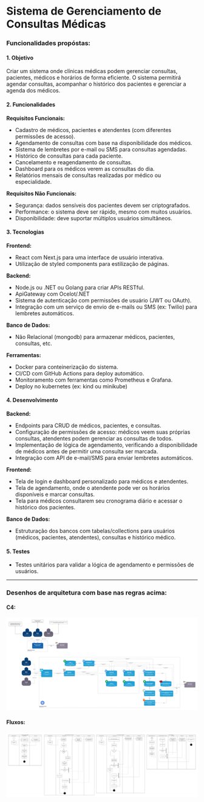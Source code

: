 # Sistema de Gerenciamento de Consultas Médicas

### Funcionalidades propóstas:

#### 1. **Objetivo**
   Criar um sistema onde clínicas médicas podem gerenciar consultas, pacientes, médicos e horários de forma eficiente. O sistema permitirá agendar consultas, acompanhar o histórico dos pacientes e gerenciar a agenda dos médicos.

#### 2. **Funcionalidades**
   **Requisitos Funcionais:**
   - Cadastro de médicos, pacientes e atendentes (com diferentes permissões de acesso).
   - Agendamento de consultas com base na disponibilidade dos médicos.
   - Sistema de lembretes por e-mail ou SMS para consultas agendadas.
   - Histórico de consultas para cada paciente.
   - Cancelamento e reagendamento de consultas.
   - Dashboard para os médicos verem as consultas do dia.
   - Relatórios mensais de consultas realizadas por médico ou especialidade.

   **Requisitos Não Funcionais:**
   - Segurança: dados sensíveis dos pacientes devem ser criptografados.
   - Performance: o sistema deve ser rápido, mesmo com muitos usuários.
   - Disponibilidade: deve suportar múltiplos usuários simultâneos.

#### 3. **Tecnologias**
   **Frontend:**
   - React com Next.js para uma interface de usuário interativa.
   - Utilização de styled components para estilização de páginas.

   **Backend:**
   - Node.js ou .NET ou Golang para criar APIs RESTful.
   - ApiGateway com Ocelot/.NET
   - Sistema de autenticação com permissões de usuário (JWT ou OAuth).
   - Integração com um serviço de envio de e-mails ou SMS (ex: Twilio) para lembretes automáticos.

   **Banco de Dados:**
   - Não Relacional (mongodb) para armazenar médicos, pacientes, consultas, etc.

   **Ferramentas:**
   - Docker para conteinerização do sistema.
   - CI/CD com GitHub Actions para deploy automático.
   - Monitoramento com ferramentas como Prometheus e Grafana.
   - Deploy no kubernetes (ex: kind ou minikube)

#### 4. **Desenvolvimento**
   **Backend:**
   - Endpoints para CRUD de médicos, pacientes, e consultas.
   - Configuração de permissões de acesso: médicos veem suas próprias consultas, atendentes podem gerenciar as consultas de todos.
   - Implementação de lógica de agendamento, verificando a disponibilidade de médicos antes de permitir uma consulta ser marcada.
   - Integração com API de e-mail/SMS para enviar lembretes automáticos.

   **Frontend:**
   - Tela de login e dashboard personalizado para médicos e atendentes.
   - Tela de agendamento, onde o atendente pode ver os horários disponíveis e marcar consultas.
   - Tela para médicos consultarem seu cronograma diário e acessar o histórico dos pacientes.

   **Banco de Dados:**
   - Estruturação dos bancos com tabelas/collections para usuários (médicos, pacientes, atendentes), consultas e histórico médico.

#### 5. **Testes**
   - Testes unitários para validar a lógica de agendamento e permissões de usuários.

---

### Desenhos de arquitetura com base nas regras acima:

#### C4:

![alt text](<resources/Sistema de gestão de consultas médicas - C4 - Container.jpg>)

#### Fluxos:

![alt text](<resources/Sistema de gestão de consultas médicas - Fluxo.jpg>)